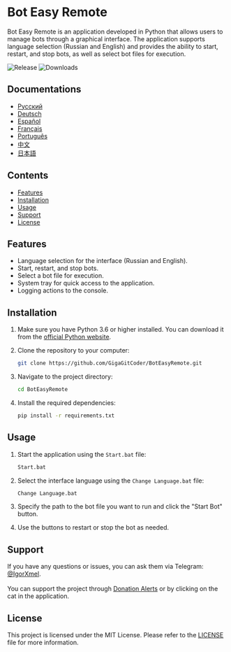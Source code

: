 # Bot Easy Remote

Bot Easy Remote is an application developed in Python that allows users to manage bots through a graphical interface. The application supports language selection (Russian and English) and provides the ability to start, restart, and stop bots, as well as select bot files for execution.

![Release](https://img.shields.io/github/v/release/GigaGitCoder/BotEasyRemote) ![Downloads](https://img.shields.io/github/downloads/GigaGirCoder/BotEasyRemote)

## Documentations

- [Русский](/Body/README_files/README_RU.md)  
- [Deutsch](/Body/README_files/README_DE.md)  
- [Español](/Body/README_files/README_ES.md) 
- [Français](/Body/README_files/README_FR.md)
- [Português](/Body/README_files/README_PT.md)
- [中文](/Body/README_files/README_CN.md)  
- [日本語](/Body/README_files/README_JP.md)  

## Contents

- [Features](#features)
- [Installation](#installation)
- [Usage](#usage)
- [Support](#support)
- [License](#license)

## Features

- Language selection for the interface (Russian and English).
- Start, restart, and stop bots.
- Select a bot file for execution.
- System tray for quick access to the application.
- Logging actions to the console.

## Installation

1. Make sure you have Python 3.6 or higher installed. You can download it from the [official Python website](https://www.python.org/downloads/).
2. Clone the repository to your computer:

   ```bash
   git clone https://github.com/GigaGitCoder/BotEasyRemote.git
   ```

3. Navigate to the project directory:

   ```bash
   cd BotEasyRemote
   ```

4. Install the required dependencies:

   ```bash
   pip install -r requirements.txt
   ```

## Usage

1. Start the application using the `Start.bat` file:

   ```bash
   Start.bat
   ```

2. Select the interface language using the `Change Language.bat` file:

   ```bash
   Change Language.bat
   ```

3. Specify the path to the bot file you want to run and click the "Start Bot" button.
4. Use the buttons to restart or stop the bot as needed.

## Support

If you have any questions or issues, you can ask them via Telegram: [@IgorXmel](https://t.me/IgorXmel). <br>
<br>
You can support the project through [Donation Alerts](https://www.donationalerts.com/r/ava_channel_live) or by clicking on the cat in the application.

## License

This project is licensed under the MIT License. Please refer to the [LICENSE](LICENSE) file for more information.

